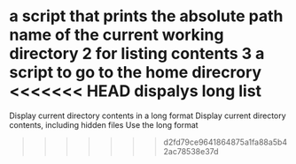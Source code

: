 a script that prints the absolute path name of the current working directory
 2 for listing contents
3 a script to go to the home direcrory
<<<<<<< HEAD
dispalys long list 
=======
Display current directory contents in a long format
Display current directory contents, including hidden files Use the long format
>>>>>>> d2fd79ce9641864875a1fa88a5b42ac78538e37d
